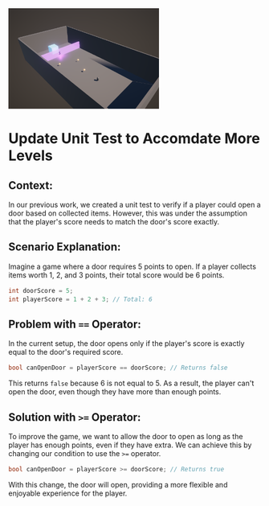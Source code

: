 <img src="SampleScene3.PNG" width="300"/>

# Update Unit Test to Accomdate More Levels

## Context:
In our previous work, we created a unit test to verify if a player could open a door based on collected items. However, this was under the assumption that the player's score needs to match the door's score exactly.

## Scenario Explanation:

Imagine a game where a door requires 5 points to open. If a player collects items worth 1, 2, and 3 points, their total score would be 6 points.

```csharp
int doorScore = 5;
int playerScore = 1 + 2 + 3; // Total: 6
```

## Problem with `==` Operator:

In the current setup, the door opens only if the player's score is exactly equal to the door's required score.

```csharp
bool canOpenDoor = playerScore == doorScore; // Returns false
```

This returns `false` because 6 is not equal to 5. As a result, the player can't open the door, even though they have more than enough points.

## Solution with `>=` Operator:

To improve the game, we want to allow the door to open as long as the player has enough points, even if they have extra. We can achieve this by changing our condition to use the `>=` operator.

```csharp
bool canOpenDoor = playerScore >= doorScore; // Returns true
```

With this change, the door will open, providing a more flexible and enjoyable experience for the player.
